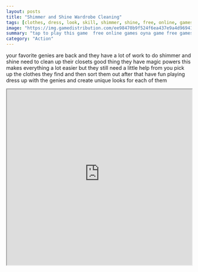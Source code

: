 ```yaml
---
layout: posts
title: "Shimmer and Shine Wardrobe Cleaning"
tags: [clothes, dress, look, skill, shimmer, shine, free, online, games, oyna, game, free, games, play, play, games]
image: "https://img.gamedistribution.com/ee98470b9f524f6ea437e9a4d9694123.jpg"
summary: "tap to play this game  free online games oyna game free games play play games"
category: "Action"
---
```


your favorite genies are back and they have a lot of work to do shimmer and shine need to clean up their closets good thing they have magic powers this makes everything a lot easier but they still need a little help from you pick up the clothes they find and then sort them out after that have fun playing dress up with the genies and create unique looks for each of them

<iframe width="100%" height="480px;" src="https://html5.gamedistribution.com/ee98470b9f524f6ea437e9a4d9694123/"></iframe>